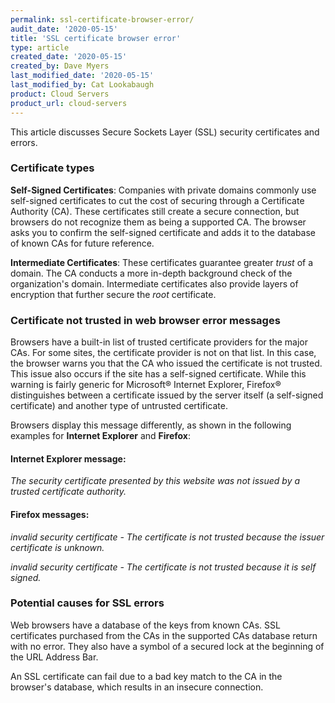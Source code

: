 ```yaml
---
permalink: ssl-certificate-browser-error/
audit_date: '2020-05-15'
title: 'SSL certificate browser error'
type: article
created_date: '2020-05-15'
created_by: Dave Myers
last_modified_date: '2020-05-15'
last_modified_by: Cat Lookabaugh
product: Cloud Servers
product_url: cloud-servers
---
```


This article discusses Secure Sockets Layer (SSL) security certificates and errors.

### Certificate types

**Self-Signed Certificates**: Companies with private domains commonly use self-signed certificates to cut
the cost of securing through a Certificate Authority (CA). These certificates still create a secure connection,
but browsers do not recognize them as being a supported CA. The browser asks you to confirm the
self-signed certificate and adds it to the database of known CAs for future reference.

**Intermediate Certificates**: These certificates guarantee greater *trust* of a domain. The CA conducts
a more in-depth background check of the organization's domain. Intermediate certificates also provide layers
of encryption that further secure the *root* certificate. 

### Certificate not trusted in web browser error messages

Browsers have a built-in list of trusted certificate providers for the major CAs. For some sites, the
certificate provider is not on that list. In this case, the browser warns you that the CA who issued
the certificate is not trusted. This issue also occurs if the site has a self-signed certificate. While
this warning is fairly generic for Microsoft&reg; Internet Explorer, Firefox&reg; distinguishes between
a certificate issued by the server itself (a self-signed certificate) and another type of untrusted certificate.

Browsers display this message differently, as shown in the following examples for **Internet Explorer**
and **Firefox**:

#### Internet Explorer message: 

*The security certificate presented by this website was not issued by a trusted certificate authority.*

#### Firefox messages:

*invalid security certificate - The certificate is not trusted because the issuer certificate is unknown.*

*invalid security certificate - The certificate is not trusted because it is self signed.*

### Potential causes for SSL errors

Web browsers have a database of the keys from known CAs. SSL certificates purchased from the CAs in
the supported CAs database return with no error. They also have a symbol of a secured lock at the
beginning of the URL Address Bar.

An SSL certificate can fail due to a bad key match to the CA in the browser's database, which results
in an insecure connection.
